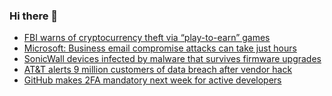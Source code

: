 ### Hi there 👋

<!--START_SECTION:feed-->
* [FBI warns of cryptocurrency theft via “play-to-earn” games](https://www.bleepingcomputer.com/news/security/fbi-warns-of-cryptocurrency-theft-via-play-to-earn-games/)
* [Microsoft: Business email compromise attacks can take just hours](https://www.bleepingcomputer.com/news/security/microsoft-business-email-compromise-attacks-can-take-just-hours/)
* [SonicWall devices infected by malware that survives firmware upgrades](https://www.bleepingcomputer.com/news/security/sonicwall-devices-infected-by-malware-that-survives-firmware-upgrades/)
* [AT&T alerts 9 million customers of data breach after vendor hack](https://www.bleepingcomputer.com/news/security/atandt-alerts-9-million-customers-of-data-breach-after-vendor-hack/)
* [GitHub makes 2FA mandatory next week for active developers](https://www.bleepingcomputer.com/news/security/github-makes-2fa-mandatory-next-week-for-active-developers/)
<!--END_SECTION:feed-->

<!--
**frankenk/frankenk** is a ✨ _special_ ✨ repository because its `README.md` (this file) appears on your GitHub profile.

Here are some ideas to get you started:

- 🔭 I’m currently working on ...
- 🌱 I’m currently learning ...
- 👯 I’m looking to collaborate on ...
- 🤔 I’m looking for help with ...
- 💬 Ask me about ...
- 📫 How to reach me: ...
- 😄 Pronouns: ...
- ⚡ Fun fact: ...
-->



